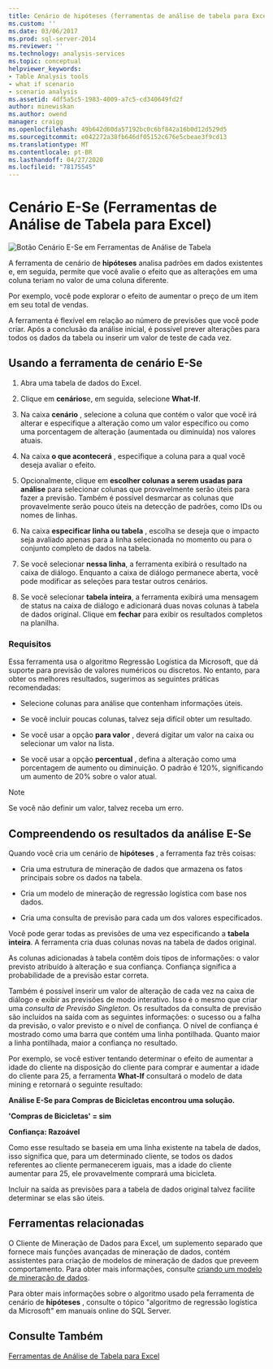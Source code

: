 ```yaml
---
title: Cenário de hipóteses (ferramentas de análise de tabela para Excel) | Microsoft Docs
ms.custom: ''
ms.date: 03/06/2017
ms.prod: sql-server-2014
ms.reviewer: ''
ms.technology: analysis-services
ms.topic: conceptual
helpviewer_keywords:
- Table Analysis tools
- what if scenario
- scenario analysis
ms.assetid: 4df5a5c5-1983-4009-a7c5-cd340649fd2f
author: minewiskan
ms.author: owend
manager: craigg
ms.openlocfilehash: 49b642d60da57192bc0c6bf842a16b0d12d529d5
ms.sourcegitcommit: e042272a38fb646df05152c676e5cbeae3f9cd13
ms.translationtype: MT
ms.contentlocale: pt-BR
ms.lasthandoff: 04/27/2020
ms.locfileid: "78175545"
---
```

# <a name="what-if-scenario-table-analysis-tools-for-excel"></a>Cenário E-Se (Ferramentas de Análise de Tabela para Excel)
  ![Botão Cenário E-Se em Ferramentas de Análise de Tabela](media/tat-whatif.gif "Botão Cenário E-Se em Ferramentas de Análise de Tabela")

 A ferramenta de cenário de **hipóteses** analisa padrões em dados existentes e, em seguida, permite que você avalie o efeito que as alterações em uma coluna teriam no valor de uma coluna diferente.

 Por exemplo, você pode explorar o efeito de aumentar o preço de um item em seu total de vendas.

 A ferramenta é flexível em relação ao número de previsões que você pode criar. Após a conclusão da análise inicial, é possível prever alterações para todos os dados da tabela ou inserir um valor de teste de cada vez.

## <a name="using-the-what-if-scenario-tool"></a>Usando a ferramenta de cenário E-Se

1.  Abra uma tabela de dados do Excel.

2.  Clique em **cenários**e, em seguida, selecione **What-If**.

3.  Na caixa **cenário** , selecione a coluna que contém o valor que você irá alterar e especifique a alteração como um valor específico ou como uma porcentagem de alteração (aumentada ou diminuída) nos valores atuais.

4.  Na caixa **o que acontecerá** , especifique a coluna para a qual você deseja avaliar o efeito.

5.  Opcionalmente, clique em **escolher colunas a serem usadas para análise** para selecionar colunas que provavelmente serão úteis para fazer a previsão. Também é possível desmarcar as colunas que provavelmente serão pouco úteis na detecção de padrões, como IDs ou nomes de linhas.

6.  Na caixa **especificar linha ou tabela** , escolha se deseja que o impacto seja avaliado apenas para a linha selecionada no momento ou para o conjunto completo de dados na tabela.

7.  Se você selecionar **nessa linha**, a ferramenta exibirá o resultado na caixa de diálogo. Enquanto a caixa de diálogo permanece aberta, você pode modificar as seleções para testar outros cenários.

8.  Se você selecionar **tabela inteira**, a ferramenta exibirá uma mensagem de status na caixa de diálogo e adicionará duas novas colunas à tabela de dados original. Clique em **fechar** para exibir os resultados completos na planilha.

### <a name="requirements"></a>Requisitos
 Essa ferramenta usa o algoritmo Regressão Logística da Microsoft, que dá suporte para previsão de valores numéricos ou discretos. No entanto, para obter os melhores resultados, sugerimos as seguintes práticas recomendadas:

-   Selecione colunas para análise que contenham informações úteis.

-   Se você incluir poucas colunas, talvez seja difícil obter um resultado.

-   Se você usar a opção **para valor** , deverá digitar um valor na caixa ou selecionar um valor na lista.

-   Se você usar a opção **percentual** , defina a alteração como uma porcentagem de aumento ou diminuição. O padrão é 120%, significando um aumento de 20% sobre o valor atual.

> [!NOTE]
>  Se você não definir um valor, talvez receba um erro.

## <a name="understanding-the-results-of-what-if-analysis"></a>Compreendendo os resultados da análise E-Se
 Quando você cria um cenário de **hipóteses** , a ferramenta faz três coisas:

-   Cria uma estrutura de mineração de dados que armazena os fatos principais sobre os dados na tabela.

-   Cria um modelo de mineração de regressão logística com base nos dados.

-   Cria uma consulta de previsão para cada um dos valores especificados.

 Você pode gerar todas as previsões de uma vez especificando a **tabela inteira**. A ferramenta cria duas colunas novas na tabela de dados original.

 As colunas adicionadas à tabela contêm dois tipos de informações: o valor previsto atribuído à alteração e sua confiança. Confiança significa a probabilidade de a previsão estar correta.

 Também é possível inserir um valor de alteração de cada vez na caixa de diálogo e exibir as previsões de modo interativo. Isso é o mesmo que criar uma *consulta de Previsão Singleton*. Os resultados da consulta de previsão são incluídos na saída com as seguintes informações: o sucesso ou a falha da previsão, o valor previsto e o nível de confiança. O nível de confiança é mostrado como uma barra que contém uma linha pontilhada. Quanto maior a linha pontilhada, maior a confiança no resultado.

 Por exemplo, se você estiver tentando determinar o efeito de aumentar a idade do cliente na disposição do cliente para comprar e aumentar a idade do cliente para 25, a ferramenta **What-If** consultará o modelo de data mining e retornará o seguinte resultado:

 **Análise E-Se para Compras de Bicicletas encontrou uma solução.**

 **'Compras de Bicicletas' = sim**

 **Confiança: Razoável**

 Como esse resultado se baseia em uma linha existente na tabela de dados, isso significa que, para um determinado cliente, se todos os dados referentes ao cliente permanecerem iguais, mas a idade do cliente aumentar para 25, ele provavelmente comprará uma bicicleta.

 Incluir na saída as previsões para a tabela de dados original talvez facilite determinar se elas são úteis.

## <a name="related-tools"></a>Ferramentas relacionadas
 O Cliente de Mineração de Dados para Excel, um suplemento separado que fornece mais funções avançadas de mineração de dados, contém assistentes para criação de modelos de mineração de dados que preveem comportamento. Para obter mais informações, consulte [criando um modelo de mineração de dados](creating-a-data-mining-model.md).

 Para obter mais informações sobre o algoritmo usado pela ferramenta de cenário de **hipóteses** , consulte o tópico "algoritmo de regressão logística da Microsoft" em manuais online do SQL Server.

## <a name="see-also"></a>Consulte Também
 [Ferramentas de Análise de Tabela para Excel](table-analysis-tools-for-excel.md)


